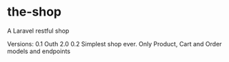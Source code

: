 # the-shop
A Laravel restful shop



Versions:
0.1 Outh 2.0
0.2 Simplest shop ever. Only Product, Cart and Order models and endpoints
